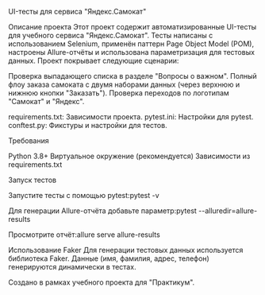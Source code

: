 UI-тесты для сервиса "Яндекс.Самокат"


Описание проекта
Этот проект содержит автоматизированные UI-тесты для учебного сервиса "Яндекс.Самокат". Тесты написаны с использованием Selenium, применён паттерн Page Object Model (POM), настроены Allure-отчёты и использована параметризация для тестовых данных. Проект покрывает следующие сценарии:

Проверка выпадающего списка в разделе "Вопросы о важном".
Полный флоу заказа самоката с двумя наборами данных (через верхнюю и нижнюю кнопки "Заказать").
Проверка переходов по логотипам "Самокат" и "Яндекс".


requirements.txt: Зависимости проекта.
pytest.ini: Настройки для pytest.
conftest.py: Фикстуры и настройки для тестов.

Требования

Python 3.8+
Виртуальное окружение (рекомендуется)
Зависимости из requirements.txt

Запуск тестов

Запустите тесты с помощью pytest:pytest -v


Для генерации Allure-отчёта добавьте параметр:pytest --alluredir=allure-results


Просмотрите отчёт:allure serve allure-results


Использование Faker
Для генерации тестовых данных используется библиотека Faker. Данные (имя, фамилия, адрес, телефон) генерируются динамически в тестах.

Создано в рамках учебного проекта для "Практикум".
